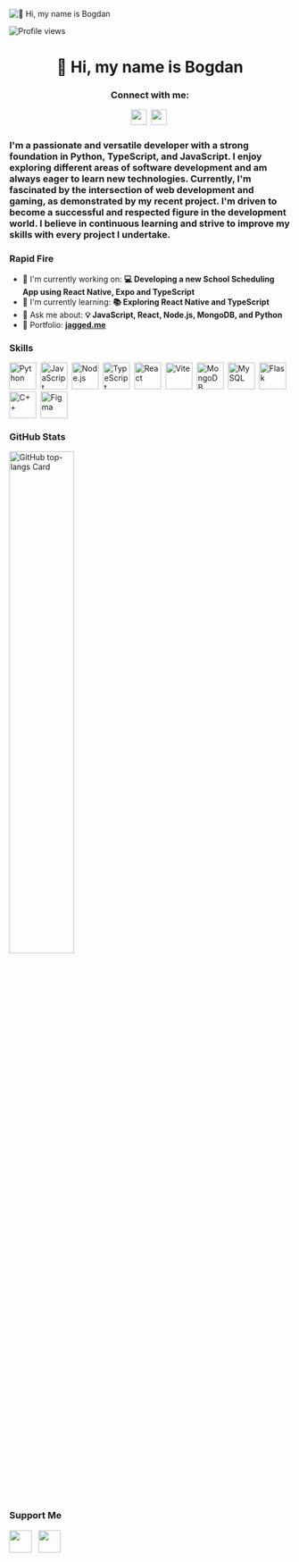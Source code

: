 ![👋 Hi, my name is Bogdan](https://user-images.githubusercontent.com/10498744/210012254-234538ff-d198-48aa-8964-37e6fd45d227.gif)

![Profile views](https://komarev.com/ghpvc/?username=JaggedGem&label=Profile%20views&color=0e75b6&style=flat)

<div id="toc">
  <ul align="center" style="list-style: none">
    <summary>
      <h1>
        👋 Hi, my name is Bogdan
      </h1>
    </summary>
  </ul>
</div>

**<h3 align="center">Connect with me:</h3>** 
<p align="center"><a href="https://github.com/JaggedGem" target="_blank"><img src="https://img.shields.io/badge/GitHub-100000?style=for-the-badge&logo=github&logoColor=white" height="28" style="margin-right: 4px"></a> <a href="bogdan@jagged.me" target="_blank"><img src="https://img.shields.io/badge/Gmail-D14836?style=for-the-badge&logo=gmail&logoColor=white" height="28" style="margin-right: 4px"></a></p>

 **<h3 align="left">I'm a passionate and versatile developer with a strong foundation in Python, TypeScript, and JavaScript. I enjoy exploring different areas of software development and am always eager to learn new technologies. Currently, I'm fascinated by the intersection of web development and gaming, as demonstrated by my recent project. I'm driven to become a successful and respected figure in the development world. I believe in continuous learning and strive to improve my skills with every project I undertake.</h3>**

**<h3 align="left">Rapid Fire</h3>**

- 💼 I'm currently working on: **💻 Developing a new School Scheduling App using React Native, Expo and TypeScript**
- 🌱 I'm currently learning: **📚 Exploring React Native and TypeScript**
- 💬 Ask me about: **💡 JavaScript, React, Node.js, MongoDB, and Python**
- 📂 Portfolio: **<a href="https://jagged.me" target="_blank">jagged.me</a>**

 **<h3 align="left">Skills</h3>**

<div style="display: flex; flex-wrap: wrap; gap: 4px; justify-content: left;"><img src="https://skillicons.dev/icons?i=python" height="48" alt="Python" style="margin-right: 4px"> <img src="https://skillicons.dev/icons?i=javascript" height="48" alt="JavaScript" style="margin-right: 4px"> <img src="https://skillicons.dev/icons?i=nodejs" height="48" alt="Node.js" style="margin-right: 4px"> <img src="https://skillicons.dev/icons?i=typescript" height="48" alt="TypeScript" style="margin-right: 4px"> <img src="https://skillicons.dev/icons?i=react" height="48" alt="React" style="margin-right: 4px"> <img src="https://skillicons.dev/icons?i=vite" height="48" alt="Vite" style="margin-right: 4px"> <img src="https://skillicons.dev/icons?i=mongodb" height="48" alt="MongoDB" style="margin-right: 4px"> <img src="https://skillicons.dev/icons?i=mysql" height="48" alt="MySQL" style="margin-right: 4px"> <img src="https://skillicons.dev/icons?i=flask" height="48" alt="Flask" style="margin-right: 4px"> <img src="https://skillicons.dev/icons?i=cpp" height="48" alt="C++" style="margin-right: 4px"> <img src="https://skillicons.dev/icons?i=figma" height="48" alt="Figma" style="margin-right: 4px"></div>

 **<h3 align="left">GitHub Stats</h3>**

<p align="left">
<!--   <img width="48%" src="https://streak-stats.demolab.com/?user=jaggedgem&theme=react&hide_border=false&date_format=M+j%5B%2C+Y%5D&mode=daily&hide_total_contributions=false&hide_current_streak=false&hide_longest_streak=false&card_height=200" alt="GitHub streak Card" /> -->
  <img width="48%" src="https://github-readme-stats.vercel.app/api/top-langs?username=jaggedgem&theme=react&hide_title=false&layout=compact&langs_count=6&hide_progress=false&card_width=400" alt="GitHub top-langs Card" /> 
</p>

 **<h3 align="left">Support Me</h3>**

<p align="left"><a href="https://ko-fi.com/jaggedgem" target="_blank"><img src="https://img.shields.io/badge/Ko--fi-343B45?style=for-the-badge&logo=kofi&logoColor=Black" height="40" style="margin-right: 8px"></a> <a href="https://paypal.me/gemjagged" target="_blank"><img src="https://img.shields.io/badge/PayPal-00457C?style=for-the-badge&logo=paypal&logoColor=white" height="40" style="margin-right: 8px"></a></p>
